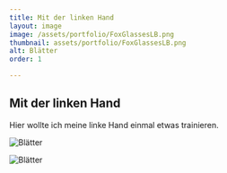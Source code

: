 ```yaml
---
title: Mit der linken Hand
layout: image
image: /assets/portfolio/FoxGlassesLB.png
thumbnail: assets/portfolio/FoxGlassesLB.png
alt: Blätter
order: 1

---
```

## Mit der linken Hand

Hier wollte ich meine linke Hand einmal etwas trainieren.

![Blätter](../assets/portfolio/BarkBugLB.png)

![Blätter](../assets/portfolio/BlaeterB.png)
